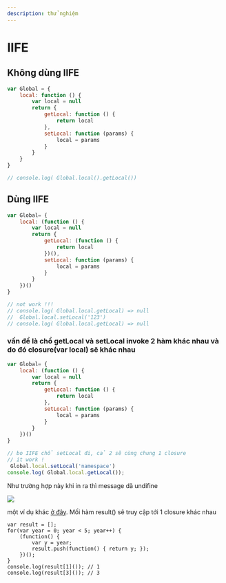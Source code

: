```yaml
---
description: thử nghiệm
---
```


# IIFE

## Không dùng IIFE

```javascript
var Global = {
	local: function () {
		var local = null
		return {
			getLocal: function () {
				return local
			},
			setLocal: function (params) {
				local = params
			}
		}
	}
}

// console.log( Global.local().getLocal())
```

## Dùng IIFE

```javascript
var Global= {
	local: (function () {
		var local = null
		return {
			getLocal: (function () {
				return local
			})(),
			setLocal: function (params) {
				local = params
			}
		}
	})()
}

// not work !!! 
// console.log( Global.local.getLocal) => null
//  Global.local.setLocal('123')
// console.log( Global.local.getLocal) => null
```

### vấn đề là chổ getLocal và setLocal invoke 2 hàm khác nhau và do đó closure\(var local\) sẽ khác nhau

```javascript
var Global= {
	local: (function () {
		var local = null
		return {
			getLocal: function () {
				return local
			},
			setLocal: function (params) {
				local = params
			}
		}
	})()
}

// bo IIFE chổ setLocal đi, cả 2 sẽ cùng chung 1 closure
// it work !
 Global.local.setLocal('namespace')
console.log( Global.local.getLocal());
```



Như trường hợp này khi in ra thì message dã undifine

![](https://scontent.fdad3-1.fna.fbcdn.net/v/t1.0-9/30714078_1837378226293959_5390352787974136281_n.png?_nc_cat=0&oh=ee1021bbf2bd3a69008622a139742593&oe=5B28BD57)

một ví dụ khác [ở đây](https://medium.com/@vnknowledge/javascript-c%C4%83n-b%E1%BA%A3n-gi%E1%BB%9Bi-thi%E1%BB%87u-v%E1%BB%81-bi%E1%BB%83u-th%E1%BB%A9c-iife-606c4567e7ec). Mối hàm  result\(\) sẽ truy cập tới 1 closure khác nhau

```text
var result = [];
for(var year = 0; year < 5; year++) {
    (function() {
        var y = year;
        result.push(function() { return y; });
    })();
}
console.log(result[1]()); // 1
console.log(result[3]()); // 3
```



